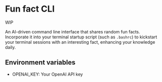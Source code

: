 # Fun fact CLI

WIP

An AI-driven command line interface that shares random fun facts. Incorporate it into your terminal startup script (such as `.bashrc`) to kickstart your terminal sessions with an interesting fact, enhancing your knowledge daily.

## Environment variables
* OPENAI_KEY: Your OpenAI API key

